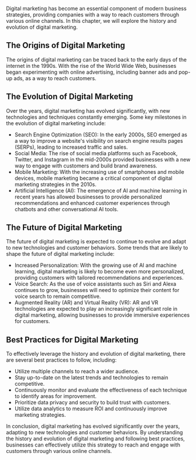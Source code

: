 
Digital marketing has become an essential component of modern business strategies, providing companies with a way to reach customers through various online channels. In this chapter, we will explore the history and evolution of digital marketing.

The Origins of Digital Marketing
--------------------------------

The origins of digital marketing can be traced back to the early days of the internet in the 1990s. With the rise of the World Wide Web, businesses began experimenting with online advertising, including banner ads and pop-up ads, as a way to reach customers.

The Evolution of Digital Marketing
----------------------------------

Over the years, digital marketing has evolved significantly, with new technologies and techniques constantly emerging. Some key milestones in the evolution of digital marketing include:

* Search Engine Optimization (SEO): In the early 2000s, SEO emerged as a way to improve a website's visibility on search engine results pages (SERPs), leading to increased traffic and sales.
* Social Media: The rise of social media platforms such as Facebook, Twitter, and Instagram in the mid-2000s provided businesses with a new way to engage with customers and build brand awareness.
* Mobile Marketing: With the increasing use of smartphones and mobile devices, mobile marketing became a critical component of digital marketing strategies in the 2010s.
* Artificial Intelligence (AI): The emergence of AI and machine learning in recent years has allowed businesses to provide personalized recommendations and enhanced customer experiences through chatbots and other conversational AI tools.

The Future of Digital Marketing
-------------------------------

The future of digital marketing is expected to continue to evolve and adapt to new technologies and customer behaviors. Some trends that are likely to shape the future of digital marketing include:

* Increased Personalization: With the growing use of AI and machine learning, digital marketing is likely to become even more personalized, providing customers with tailored recommendations and experiences.
* Voice Search: As the use of voice assistants such as Siri and Alexa continues to grow, businesses will need to optimize their content for voice search to remain competitive.
* Augmented Reality (AR) and Virtual Reality (VR): AR and VR technologies are expected to play an increasingly significant role in digital marketing, allowing businesses to provide immersive experiences for customers.

Best Practices for Digital Marketing
------------------------------------

To effectively leverage the history and evolution of digital marketing, there are several best practices to follow, including:

* Utilize multiple channels to reach a wider audience.
* Stay up-to-date on the latest trends and technologies to remain competitive.
* Continuously monitor and evaluate the effectiveness of each technique to identify areas for improvement.
* Prioritize data privacy and security to build trust with customers.
* Utilize data analytics to measure ROI and continuously improve marketing strategies.

In conclusion, digital marketing has evolved significantly over the years, adapting to new technologies and customer behaviors. By understanding the history and evolution of digital marketing and following best practices, businesses can effectively utilize this strategy to reach and engage with customers through various online channels.

